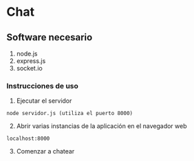 # Chat

## Software necesario

1. node.js
2. express.js
3. socket.io

### Instrucciones de uso

1. Ejecutar el servidor
~~~
node servidor.js (utiliza el puerto 8000)
~~~

2. Abrir varias instancias de la aplicación en el navegador web
~~~
localhost:8000
~~~

3. Comenzar a chatear